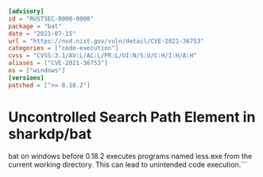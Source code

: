```toml
[advisory]
id = "RUSTSEC-0000-0000"
package = "bat"
date = "2021-07-15"
url = "https://nvd.nist.gov/vuln/detail/CVE-2021-36753"
categories = ["code-execution"]
cvss = "CVSS:3.1/AV:L/AC:L/PR:L/UI:N/S:U/C:H/I:H/A:H"
aliases = ["CVE-2021-36753"]
os = ["windows"]
[versions]
patched = [">= 0.18.2"]
```

# Uncontrolled Search Path Element in sharkdp/bat 

bat on windows before 0.18.2 executes programs named less.exe from the current working directory. This can lead to unintended code execution.```
